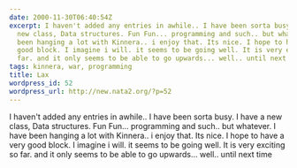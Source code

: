 ```yaml
---
date: 2000-11-30T06:40:54Z
excerpt: I haven't added any entries in awhile.. I have been sorta busy. I have a
  new class, Data structures. Fun Fun... programming and such.. but whatever. I have
  been hanging a lot with Kinnera.. i enjoy that. Its nice. I hope to have a very
  good block. I imagine i will. it seems to be going well. It is very exciting so
  far. and it only seems to be able to go upwards... well.. until next time
tags: kinnera, war, programming
title: Lax
wordpress_id: 52
wordpress_url: http://new.nata2.org/?p=52
---
```


I haven't added any entries in awhile.. I have been sorta busy. I have a new class, Data structures. Fun Fun... programming and such.. but whatever. I have been hanging a lot with Kinnera.. i enjoy that. Its nice. I hope to have a very good block. I imagine i will. it seems to be going well. It is very exciting so far. and it only seems to be able to go upwards... well.. until next time
